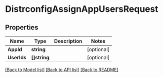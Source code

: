 # DistrconfigAssignAppUsersRequest

## Properties

Name | Type | Description | Notes
------------ | ------------- | ------------- | -------------
**AppId** | **string** |  | [optional] 
**UserIds** | **[]string** |  | [optional] 

[[Back to Model list]](../README.md#documentation-for-models) [[Back to API list]](../README.md#documentation-for-api-endpoints) [[Back to README]](../README.md)



